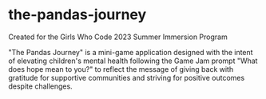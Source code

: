 # the-pandas-journey

Created for the Girls Who Code 2023 Summer Immersion Program

"The Pandas Journey" is a mini-game application designed with the intent of elevating children's mental health following the Game Jam prompt "What does hope mean to you?" to reflect the message of giving back with gratitude for supportive communities and striving for positive outcomes despite challenges.
